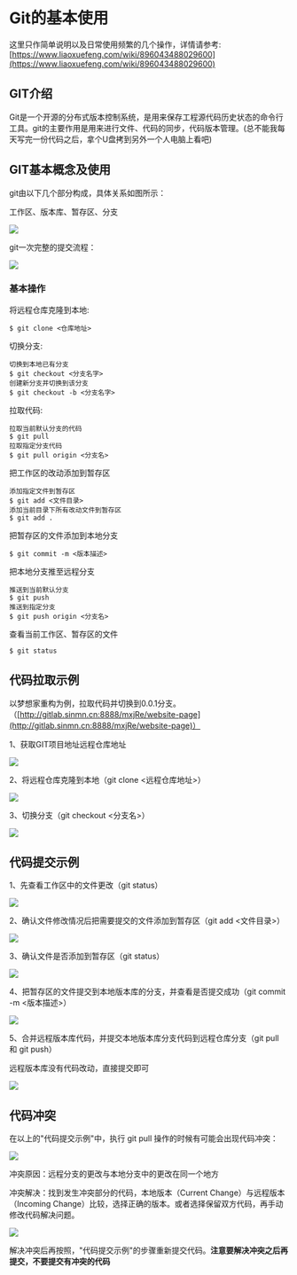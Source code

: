 # Git的基本使用
这里只作简单说明以及日常使用频繁的几个操作，详情请参考: [https://www.liaoxuefeng.com/wiki/896043488029600](https://www.liaoxuefeng.com/wiki/896043488029600)

## GIT介绍

Git是一个开源的分布式版本控制系统，是用来保存工程源代码历史状态的命令行工具。git的主要作用是用来进行文件、代码的同步，代码版本管理。(总不能我每天写完一份代码之后，拿个U盘拷到另外一个人电脑上看吧)

## GIT基本概念及使用

git由以下几个部分构成，具体关系如图所示：

工作区、版本库、暂存区、分支

![](https://tcs-devops.aliyuncs.com/storage/112a9d844d63fa19b25b432f90167d3755a2?Signature=eyJhbGciOiJIUzI1NiIsInR5cCI6IkpXVCJ9.eyJBcHBJRCI6IjVlNzQ4MmQ2MjE1MjJiZDVjN2Y5YjMzNSIsIl9hcHBJZCI6IjVlNzQ4MmQ2MjE1MjJiZDVjN2Y5YjMzNSIsIl9vcmdhbml6YXRpb25JZCI6IiIsImV4cCI6MTY1MjUwMDg4NiwiaWF0IjoxNjUxODk2MDg2LCJyZXNvdXJjZSI6Ii9zdG9yYWdlLzExMmE5ZDg0NGQ2M2ZhMTliMjViNDMyZjkwMTY3ZDM3NTVhMiJ9.zbR9x5pAdqfbSl4j0z6jhDWLf1plt2M3VJRi8JTZsuM&download=git.jpg "")

git一次完整的提交流程：

![](https://tcs-devops.aliyuncs.com/storage/112a21cf657310656ba8d38b894c9471e891?Signature=eyJhbGciOiJIUzI1NiIsInR5cCI6IkpXVCJ9.eyJBcHBJRCI6IjVlNzQ4MmQ2MjE1MjJiZDVjN2Y5YjMzNSIsIl9hcHBJZCI6IjVlNzQ4MmQ2MjE1MjJiZDVjN2Y5YjMzNSIsIl9vcmdhbml6YXRpb25JZCI6IiIsImV4cCI6MTY1MjUwMDg4NiwiaWF0IjoxNjUxODk2MDg2LCJyZXNvdXJjZSI6Ii9zdG9yYWdlLzExMmEyMWNmNjU3MzEwNjU2YmE4ZDM4Yjg5NGM5NDcxZTg5MSJ9.74qD-rnD_cDW8ylFl30VK0EI_2DhmYtUuOpoKXB25Ag&download=gitProcess.png "")

### 基本操作

将远程仓库克隆到本地: 

```text
$ git clone <仓库地址>
```

切换分支: 

```text
切换到本地已有分支
$ git checkout <分支名字>
创建新分支并切换到该分支
$ git checkout -b <分支名字>
```

拉取代码:

```text
拉取当前默认分支的代码
$ git pull
拉取指定分支代码
$ git pull origin <分支名>
```

把工作区的改动添加到暂存区

```text
添加指定文件到暂存区
$ git add <文件目录>
添加当前目录下所有改动文件到暂存区
$ git add .
```

把暂存区的文件添加到本地分支

```text
$ git commit -m <版本描述>
```

把本地分支推至远程分支

```text
推送到当前默认分支
$ git push
推送到指定分支
$ git push origin <分支名>
```

查看当前工作区、暂存区的文件

```text
$ git status
```

## 代码拉取示例

以梦想家重构为例，拉取代码并切换到0.0.1分支。（[http://gitlab.sinmn.cn:8888/mxjRe/website-page](http://gitlab.sinmn.cn:8888/mxjRe/website-page)）

1、获取GIT项目地址远程仓库地址

![](https://tcs-devops.aliyuncs.com/storage/112a034aa52be4786c69346002c53bcfa452?Signature=eyJhbGciOiJIUzI1NiIsInR5cCI6IkpXVCJ9.eyJBcHBJRCI6IjVlNzQ4MmQ2MjE1MjJiZDVjN2Y5YjMzNSIsIl9hcHBJZCI6IjVlNzQ4MmQ2MjE1MjJiZDVjN2Y5YjMzNSIsIl9vcmdhbml6YXRpb25JZCI6IiIsImV4cCI6MTY1MjUwMDg4NiwiaWF0IjoxNjUxODk2MDg2LCJyZXNvdXJjZSI6Ii9zdG9yYWdlLzExMmEwMzRhYTUyYmU0Nzg2YzY5MzQ2MDAyYzUzYmNmYTQ1MiJ9.1bFZ4NEo0RolPdb5stwe30fR20Y-oH56BOLPgZYtNYE&download=gitUrl.png "")

2、将远程仓库克隆到本地（git clone <远程仓库地址>）

![](https://tcs-devops.aliyuncs.com/storage/112a73dd34c8b50b3490532a1c841944094d?Signature=eyJhbGciOiJIUzI1NiIsInR5cCI6IkpXVCJ9.eyJBcHBJRCI6IjVlNzQ4MmQ2MjE1MjJiZDVjN2Y5YjMzNSIsIl9hcHBJZCI6IjVlNzQ4MmQ2MjE1MjJiZDVjN2Y5YjMzNSIsIl9vcmdhbml6YXRpb25JZCI6IiIsImV4cCI6MTY1MjUwMDg4NiwiaWF0IjoxNjUxODk2MDg2LCJyZXNvdXJjZSI6Ii9zdG9yYWdlLzExMmE3M2RkMzRjOGI1MGIzNDkwNTMyYTFjODQxOTQ0MDk0ZCJ9.1a5C0wwqGN4yZUaic0BXJQWlidpmdpkYVa1bDBhQLN0&download=gitClone.png "")

3、切换分支（git checkout <分支名>）

![](https://tcs-devops.aliyuncs.com/storage/112ab24ee393c0d7616d7c0a1f3f05f2d640?Signature=eyJhbGciOiJIUzI1NiIsInR5cCI6IkpXVCJ9.eyJBcHBJRCI6IjVlNzQ4MmQ2MjE1MjJiZDVjN2Y5YjMzNSIsIl9hcHBJZCI6IjVlNzQ4MmQ2MjE1MjJiZDVjN2Y5YjMzNSIsIl9vcmdhbml6YXRpb25JZCI6IiIsImV4cCI6MTY1MjUwMDg4NiwiaWF0IjoxNjUxODk2MDg2LCJyZXNvdXJjZSI6Ii9zdG9yYWdlLzExMmFiMjRlZTM5M2MwZDc2MTZkN2MwYTFmM2YwNWYyZDY0MCJ9.grErsAsFyjFOPiGJrLrcfU2dOikGLSL-HoIYT8-V5PI&download=gitCheckout.png "")

## 代码提交示例

1、先查看工作区中的文件更改（git status）

![](https://tcs-devops.aliyuncs.com/storage/112a67ca9712c6297a1853c99aa9c2785b1f?Signature=eyJhbGciOiJIUzI1NiIsInR5cCI6IkpXVCJ9.eyJBcHBJRCI6IjVlNzQ4MmQ2MjE1MjJiZDVjN2Y5YjMzNSIsIl9hcHBJZCI6IjVlNzQ4MmQ2MjE1MjJiZDVjN2Y5YjMzNSIsIl9vcmdhbml6YXRpb25JZCI6IiIsImV4cCI6MTY1MjUwMDg4NiwiaWF0IjoxNjUxODk2MDg2LCJyZXNvdXJjZSI6Ii9zdG9yYWdlLzExMmE2N2NhOTcxMmM2Mjk3YTE4NTNjOTlhYTljMjc4NWIxZiJ9.R2xD5-z5VeXtnQEFHyZZ8M6fl_EICdZwzb9WW94bAQY&download=gitStatus.png "")

2、确认文件修改情况后把需要提交的文件添加到暂存区（git add <文件目录>）

![](https://tcs-devops.aliyuncs.com/storage/112a3e165441f0023e9574375669c50ce9e4?Signature=eyJhbGciOiJIUzI1NiIsInR5cCI6IkpXVCJ9.eyJBcHBJRCI6IjVlNzQ4MmQ2MjE1MjJiZDVjN2Y5YjMzNSIsIl9hcHBJZCI6IjVlNzQ4MmQ2MjE1MjJiZDVjN2Y5YjMzNSIsIl9vcmdhbml6YXRpb25JZCI6IiIsImV4cCI6MTY1MjUwMDg4NiwiaWF0IjoxNjUxODk2MDg2LCJyZXNvdXJjZSI6Ii9zdG9yYWdlLzExMmEzZTE2NTQ0MWYwMDIzZTk1NzQzNzU2NjljNTBjZTllNCJ9.nQqLodUXxZYhcqmEAmR9HVB1EhCnCrAqsBJwybIq6CY&download=gitAdd.png "")

3、确认文件是否添加到暂存区（git status）

![](https://tcs-devops.aliyuncs.com/storage/112a8b6a70b58d5fff7c4e08810eeb041930?Signature=eyJhbGciOiJIUzI1NiIsInR5cCI6IkpXVCJ9.eyJBcHBJRCI6IjVlNzQ4MmQ2MjE1MjJiZDVjN2Y5YjMzNSIsIl9hcHBJZCI6IjVlNzQ4MmQ2MjE1MjJiZDVjN2Y5YjMzNSIsIl9vcmdhbml6YXRpb25JZCI6IiIsImV4cCI6MTY1MjUwMDg4NiwiaWF0IjoxNjUxODk2MDg2LCJyZXNvdXJjZSI6Ii9zdG9yYWdlLzExMmE4YjZhNzBiNThkNWZmZjdjNGUwODgxMGVlYjA0MTkzMCJ9.d4Lgc0no1X4-qtiID0eex6EIbV088qB6PXWtNw05mIU&download=gitAddStatus.png "")

4、把暂存区的文件提交到本地版本库的分支，并查看是否提交成功（git commit -m <版本描述>）

![](https://tcs-devops.aliyuncs.com/storage/112a13806e8b419877a452a11ab5b3b2b375?Signature=eyJhbGciOiJIUzI1NiIsInR5cCI6IkpXVCJ9.eyJBcHBJRCI6IjVlNzQ4MmQ2MjE1MjJiZDVjN2Y5YjMzNSIsIl9hcHBJZCI6IjVlNzQ4MmQ2MjE1MjJiZDVjN2Y5YjMzNSIsIl9vcmdhbml6YXRpb25JZCI6IiIsImV4cCI6MTY1MjUwMDg4NiwiaWF0IjoxNjUxODk2MDg2LCJyZXNvdXJjZSI6Ii9zdG9yYWdlLzExMmExMzgwNmU4YjQxOTg3N2E0NTJhMTFhYjViM2IyYjM3NSJ9.uLMQtoCYvuqBZ05mY3f8d8Kyj6IurXYkza8aVpPZa_8&download=gitCommit.png "")

5、合并远程版本库代码，并提交本地版本库分支代码到远程仓库分支（git pull 和 git push）

远程版本库没有代码改动，直接提交即可

![](https://tcs-devops.aliyuncs.com/storage/112ac8e2d870fa860c0b7b6e15123558ecb9?Signature=eyJhbGciOiJIUzI1NiIsInR5cCI6IkpXVCJ9.eyJBcHBJRCI6IjVlNzQ4MmQ2MjE1MjJiZDVjN2Y5YjMzNSIsIl9hcHBJZCI6IjVlNzQ4MmQ2MjE1MjJiZDVjN2Y5YjMzNSIsIl9vcmdhbml6YXRpb25JZCI6IiIsImV4cCI6MTY1MjUwMDg4NiwiaWF0IjoxNjUxODk2MDg2LCJyZXNvdXJjZSI6Ii9zdG9yYWdlLzExMmFjOGUyZDg3MGZhODYwYzBiN2I2ZTE1MTIzNTU4ZWNiOSJ9.ptvsXUZncKadpjoYgp_N2Q3hrt6IrWapd2mUeOzaCik&download=gitPush.png "")

## 代码冲突

在以上的"代码提交示例"中，执行 git pull 操作的时候有可能会出现代码冲突：

![](https://tcs-devops.aliyuncs.com/storage/112a248b760855c9b94eb7f1f3e53ae60503?Signature=eyJhbGciOiJIUzI1NiIsInR5cCI6IkpXVCJ9.eyJBcHBJRCI6IjVlNzQ4MmQ2MjE1MjJiZDVjN2Y5YjMzNSIsIl9hcHBJZCI6IjVlNzQ4MmQ2MjE1MjJiZDVjN2Y5YjMzNSIsIl9vcmdhbml6YXRpb25JZCI6IiIsImV4cCI6MTY1MjUwMDg4NiwiaWF0IjoxNjUxODk2MDg2LCJyZXNvdXJjZSI6Ii9zdG9yYWdlLzExMmEyNDhiNzYwODU1YzliOTRlYjdmMWYzZTUzYWU2MDUwMyJ9.rPTy8Mw-qIi4hsCqUzvBehe5G11quJGiPE8BMU4Y1TY&download=gitConflict.png "")

冲突原因：远程分支的更改与本地分支中的更改在同一个地方

冲突解决：找到发生冲突部分的代码，本地版本（Current Change）与远程版本（Incoming Change）比较，选择正确的版本。或者选择保留双方代码，再手动修改代码解决问题。

![](https://tcs-devops.aliyuncs.com/storage/112ad8d6eca58db507211b3a2587ca0fa701?Signature=eyJhbGciOiJIUzI1NiIsInR5cCI6IkpXVCJ9.eyJBcHBJRCI6IjVlNzQ4MmQ2MjE1MjJiZDVjN2Y5YjMzNSIsIl9hcHBJZCI6IjVlNzQ4MmQ2MjE1MjJiZDVjN2Y5YjMzNSIsIl9vcmdhbml6YXRpb25JZCI6IiIsImV4cCI6MTY1MjUwMDg4NiwiaWF0IjoxNjUxODk2MDg2LCJyZXNvdXJjZSI6Ii9zdG9yYWdlLzExMmFkOGQ2ZWNhNThkYjUwNzIxMWIzYTI1ODdjYTBmYTcwMSJ9.cZzZ-P3pJmTe879o9ZmRxa5cOw_4YVeX6P8cLg1N-V4&download=gitConflictSolve.png "")

解决冲突后再按照，"代码提交示例"的步骤重新提交代码。**注意要解决冲突之后再提交，不要提交有冲突的代码**

